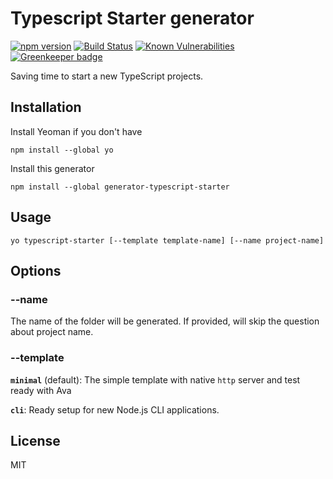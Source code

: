 # Typescript Starter generator

[![npm version](https://badge.fury.io/js/generator-typescript-starter.svg)](https://badge.fury.io/js/generator-typescript-starter)
[![Build Status](https://travis-ci.org/phunguyen19/generator-typescript-starter.svg?branch=master)](https://travis-ci.org/phunguyen19/generator-typescript-starter)
[![Known Vulnerabilities](https://snyk.io//test/github/phunguyen19/generator-typescript-starter/badge.svg?targetFile=package.json)](https://snyk.io//test/github/phunguyen19/generator-typescript-starter?targetFile=package.json) [![Greenkeeper badge](https://badges.greenkeeper.io/phunguyen19/generator-typescript-starter.svg)](https://greenkeeper.io/)

Saving time to start a new TypeScript projects.

## Installation

Install Yeoman if you don't have

```
npm install --global yo
```

Install this generator

```
npm install --global generator-typescript-starter
```

## Usage

```
yo typescript-starter [--template template-name] [--name project-name]
```

## Options

### --name

The name of the folder will be generated. If provided, will skip the question about project name.

### --template

**`minimal`** (default): The simple template with native `http` server and test ready with Ava

**`cli`**: Ready setup for new Node.js CLI applications.

## License

MIT
